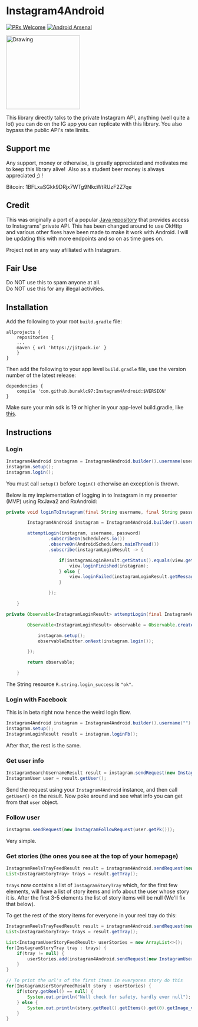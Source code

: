# Instagram4Android

[![PRs Welcome](https://img.shields.io/badge/PRs-welcome-brightgreen.svg?style=flat-square)](http://makeapullrequest.com)  [![Android Arsenal](https://img.shields.io/badge/Android%20Arsenal-Instagram4Android-brightgreen.svg?style=flat-square)](https://android-arsenal.com/details/1/6042)

<img src="https://upload.wikimedia.org/wikipedia/commons/thumb/e/e7/Instagram_logo_2016.svg/1024px-Instagram_logo_2016.svg.png" alt="Drawing" width="200" height="200"/>

This library directly talks to the private Instagram API, anything (well quite a lot) you can do on the IG app you can replicate with this library.  You also bypass the public API's rate limits. 

## Support me
Any support, money or otherwise, is greatly appreciated and motivates me to keep this library alive!  Also as a student beer money is always appreciated ;) !

Bitcoin: 1BFLxaSGkk9DRjx7WTg9NkcWtRUzF2Z7qe

## Credit
This was originally a port of a popular [Java repository](https://github.com/brunocvcunha/instagram4j) that provides access to Instagrams' private API.  This has been changed around to use OkHttp and various other fixes have been made to make it work with Android.  I will be updating this with more endpoints and so on as time goes on.

Project not in any way afilliated with Instagram.

## Fair Use
Do NOT use this to spam anyone at all.<br/>
Do NOT use this for any illegal activities.

## Installation

Add the following to your root ```build.gradle``` file:
```Gradle
allprojects {
    repositories {
	...
	maven { url 'https://jitpack.io' }
    }
}
```

Then add the following to your app level ```build.gradle``` file, use the version number of the latest release:
```Gradle
dependencies {
    compile 'com.github.buraklc97:Instagram4Android:$VERSION'
}
```
Make sure your min sdk is 19 or higher in your app-level build.gradle, like [this](https://i.imgur.com/DcopQLm.png).


## Instructions

### Login
```Java
Instagram4Android instagram = Instagram4Android.builder().username(username).password(password).build();
instagram.setup();
instagram.login();
```

You must call ```setup()``` before ```login()``` otherwise an exception is thrown.

Below is my implementation of logging in to Instagram in my presenter (MVP) using RxJava2 and RxAndroid:

```Java
private void loginToInstagram(final String username, final String password) {

        Instagram4Android instagram = Instagram4Android.builder().username(username).password(password).build();

        attemptLogin(instagram, username, password)
                .subscribeOn(Schedulers.io())
                .observeOn(AndroidSchedulers.mainThread())
                .subscribe(instagramLoginResult -> {

                    if(instagramLoginResult.getStatus().equals(view.getStringResource(R.string.login_success))) {
                        view.loginFinished(instagram);
                    } else {
                        view.loginFailed(instagramLoginResult.getMessage());
                    }

                });

    }

private Observable<InstagramLoginResult> attemptLogin(final Instagram4Android instagram) {

        Observable<InstagramLoginResult> observable = Observable.create(observableEmitter -> {

            instagram.setup();
            observableEmitter.onNext(instagram.login());

        });

        return observable;

    }       
```

The String resource ```R.string.login_success``` is ```"ok"```.

### Login with Facebook

This is in beta right now hence the weird login flow.

```Java
Instagram4Android instagram = Instagram4Android.builder().username("").password(FACEBOOK_ACCESS_TOKEN).build();
instagram.setup();
InstagramLoginResult result = instagram.loginFb();
```

After that, the rest is the same.

### Get user info

```Java
InstagramSearchUsernameResult result = instagram.sendRequest(new InstagramSearchUsernameRequest("example_username"));
InstagramUser user = result.getUser();
```

Send the request using your ```Instagram4Android``` instance, and then call ```getUser()``` on the result.  Now poke around and see what info you can get from that ```user``` object.

### Follow user

```Java
instagram.sendRequest(new InstagramFollowRequest(user.getPk()));
```

Very simple.

### Get stories (the ones you see at the top of your homepage)

```Java
InstagramReelsTrayFeedResult result = instagram4Android.sendRequest(new InstagramReelsTrayRequest());
List<InstagramStoryTray> trays = result.getTray();
```

```trays``` now contains a list of ```InstagramStoryTray``` which, for the first few elements, will have a list of story items and info about the user whose story it is.  After the first 3-5 elements the list of story items will be null (We'll fix that below).

To get the rest of the story items for everyone in your reel tray do this:

```Java
InstagramReelsTrayFeedResult result = instagram4Android.sendRequest(new InstagramReelsTrayRequest());
List<InstagramStoryTray> trays = result.getTray();

List<InstagramUserStoryFeedResult> userStories = new ArrayList<>();
for(InstagramStoryTray tray : trays) {
    if(tray != null) {
        userStories.add(instagram4Android.sendRequest(new InstagramUserStoryFeedRequest("" + tray.getUser().getPk())));
    }
}

// To print the url's of the first items in everyones story do this
for(InstagramUserStoryFeedResult story : userStories) {
    if(story.getReel() == null) {
        System.out.println("Null check for safety, hardly ever null");
    } else {
        System.out.println(story.getReel().getItems().get(0).getImage_versions2().getCandidates().get(0).getUrl());
    }
}
```
